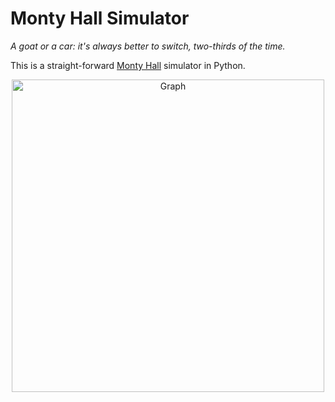Monty Hall Simulator
====================

_A goat or a car:
it's always better to switch,
two-thirds of the time._

This is a straight-forward [Monty Hall](https://en.wikipedia.org/wiki/Monty_Hall_problem) simulator in Python.

<center>
<img src="https://raw.github.com/iamfionn/montyhall/master/montyhall.svg" alt="Graph" style="width: 500px;"/>
</center>

